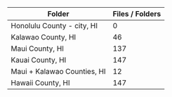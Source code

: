 | Folder                      |   Files / Folders |
|-----------------------------|-------------------|
| Honolulu County - city, HI  |                 0 |
| Kalawao County, HI          |                46 |
| Maui County, HI             |               137 |
| Kauai County, HI            |               147 |
| Maui + Kalawao Counties, HI |                12 |
| Hawaii County, HI           |               147 |